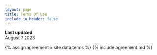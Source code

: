 ```yaml
---
layout: page
title: Terms Of Use
include_in_header: false
---
```


**Last updated**  
August 7 2023

{% assign agreement = site.data.terms %}
{% include agreement.md %}
